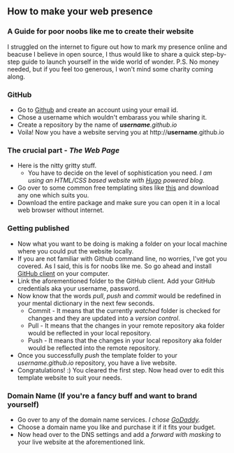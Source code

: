 ## How to make your web presence
### A Guide for poor noobs like me to create their website

I struggled on the internet to figure out how to mark my presence online and beacuse I believe in open source, I thus would like to share a quick step-by-step guide to launch yourself in the wide world of wonder. P.S. No money needed, but if you feel too generous, I won't mind some charity coming along. 

### GitHub

* Go to [Github](https://github.com) and create an account using your email id.  
* Chose a username which wouldn't embarass you while sharing it.  
* Create a repository by the name of _**username**.github.io_
* Voila! Now you have a website serving you at http://**username**.github.io

### The crucial part - _The Web Page_

* Here is the nitty gritty stuff. 
	* You have to decide on the level of sophistication you need. _I am using an HTML/CSS based website with [Hugo](www.gohugo.io) powered blog._  
* Go over to some common free templating sites like [this](https://opendesigns.org) and download any one which suits you.  
* Download the entire package and make sure you can open it in a local web browser without internet.

### Getting published
* Now what you want to be doing is making a folder on your local machine where you could put the website locally.  
* If you are not familiar with Github command line, no worries, I've got you covered. As I said, this is for noobs like me. So go ahead and install [GitHub client](https://desktop.github.com) on your computer.  
* Link the aforementioned folder to the GitHub client. Add your GitHub credentials aka your username, password.  
* Now know that the words _pull_, _push_ and _commit_ would be redefined in your mental dictionary in the next few seconds.  
	* Commit - It means that the currently _watched_ folder is checked for changes and they are updated into a _version control_.  
	* Pull - It means that the changes in your remote repository aka folder would be reflected in your local repository.  
	* Push - It means that the changes in your local repository aka folder would be reflected into the remote repository.  
* Once you successfully _push_ the template folder to your _username.github.io_ repository, you have a live website.  
* Congratulations! :) You cleared the first step. Now head over to edit this template website to suit your needs. 


### Domain Name (If you're a fancy buff and want to brand yourself)

* Go over to any of the domain name services. _I chose [GoDaddy](https://godaddy.com)._  
* Choose a domain name you like and purchase it if it fits your budget.  
* Now head over to the DNS settings and add a _forward with masking_ to your live website at the aforementioned link.

